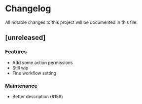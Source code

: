# Changelog

All notable changes to this project will be documented in this file.

## [unreleased]

### Features

- Add some action permissions
- Still wip
- Fine workflow setting

### Maintenance

- Better description (#159)

